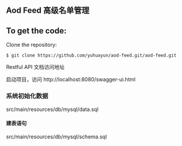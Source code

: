 Aod Feed 高级名单管理
-------------------


To get the code:
-------------------
Clone the repository:

    $ git clone https://github.com/yuhuayun/aod-feed.git/aod-feed.git


Restful API 文档访问地址

启动项目，访问 http://localhost:8080/swagger-ui.html


### 系统初始化数据
src/main/resources/db/mysql/data.sql

#### 建表语句
src/main/resources/db/mysql/schema.sql

